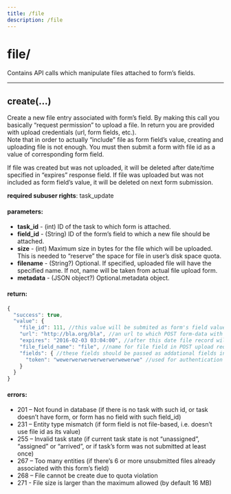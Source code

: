 ```yaml
---
title: /file
description: /file
---
```


# file/

Contains API calls which manipulate files attached to form’s fields.



---
## create(…)

Create a new file entry associated with form’s field. By making this call you basically “request permission” to upload a file. In return you are provided with upload credentials (url, form fields, etc.).<br>
Note that in order to actually “include” file as form field’s value, creating and uploading file is not enough. You must then submit a form with file id as a value of corresponding form field.

If file was created but was not uploaded, it will be deleted after date/time specified in “expires” response field. If file was uploaded but was not included as form field’s value, it will be deleted on next form submission.

**required subuser rights**: task_update

#### parameters:

* **task_id** - (int) ID of the task to which form is attached.
* **field_id** - (String) ID of the form’s field to which a new file should be attached.
* **size** - (int) Maximum size in bytes for the file which will be uploaded. This is needed to “reserve” the space for file in user’s disk space quota.
* **filename** - (String?) Optional. If specified, uploaded file will have the specified name. If not, name will be taken from actual file upload form.
* **metadata** - (JSON object?) Optional.metadata object.

#### return:

```js
{
  "success": true,
  "value": {
    "file_id": 111, //this value will be submited as form's field value
    "url": "http://bla.org/bla", //an url to which POST form-data with file contents should be executed
    "expires": "2016-02-03 03:04:00", //after this date file record wil expire and upload requests will be rejected
    "file_field_name": "file", //name for file field in POST upload request
    "fields": { //these fields should be passed as addational fields in POST upload request, field with file must be the last one
      "token": "wewerwerwerwerwerwerwewerwe" //used for authentication of upload
    }
  }
}
```

#### errors:

*   201 – Not found in database (if there is no task with such id, or task doesn’t have form, or form has no field with such field_id)
*   231 – Entity type mismatch (if form field is not file-based, i.e. doesn’t use file id as its value)
*   255 – Invalid task state (if current task state is not “unassigned”, “assigned” or “arrived”, or if task’s form was not submitted at least once)
*   267 – Too many entities (if there’s 6 or more unsubmitted files already associated with this form’s field)
*   268 – File cannot be create due to quota violation
*   271 - File size is larger than the maximum allowed (by default 16 MB) 
